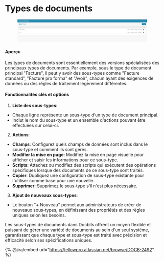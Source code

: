# Types de documents

<figure><img src="../../../../.gitbook/assets/Bildschirmfoto 2024-05-08 um 08.54.08.png" alt=""><figcaption></figcaption></figure>

#### Aperçu

Les types de documents sont essentiellement des versions spécialisées des principaux types de documents. Par exemple, sous le type de document principal "Facture", il peut y avoir des sous-types comme "Facture standard", "Facture pro forma" et "Avoir", chacun ayant des exigences de données ou des règles de traitement légèrement différentes.

#### Fonctionnalités clés et options

1. **Liste des sous-types**:
* Chaque ligne représente un sous-type d'un type de document principal.
* Inclut le nom du sous-type et un ensemble d'actions pouvant être effectuées sur celui-ci.
2. **Actions**:
* **Champs**: Configurez quels champs de données sont inclus dans le sous-type et comment ils sont gérés.
* **Modifier la mise en page**: Modifiez la mise en page visuelle pour afficher et saisir les informations pour ce sous-type.
* **Scripts**: Attachez ou modifiez des scripts qui exécutent des opérations spécifiques lorsque des documents de ce sous-type sont traités.
* **Copier**: Dupliquez une configuration de sous-type existante pour l'utiliser comme base pour une nouvelle.
* **Supprimer**: Supprimez le sous-type s'il n'est plus nécessaire.
3. **Ajout de nouveaux sous-types**:
* Le bouton "+ Nouveau" permet aux administrateurs de créer de nouveaux sous-types, en définissant des propriétés et des règles uniques selon les besoins.

Les sous-types de documents dans Docbits offrent un moyen flexible et puissant de gérer une variété de documents au sein d'un seul système, garantissant que chaque type et sous-type est traité avec précision et efficacité selon ses spécifications uniques.

{% @jira/embed url="https://fellowpro.atlassian.net/browse/DOCB-2492" %}
